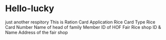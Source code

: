 # Hello-lucky
just another respitory
This is Ration Card Application
Rice Card Type
Rice Card Number
Name of head of family
Member ID of HOF
Fair Rice shop ID & Name
Address of the fair shop
